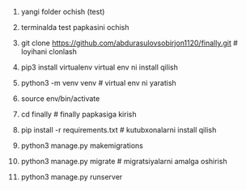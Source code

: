 1. yangi folder ochish (test)
2. terminalda test papkasini ochish
3. git  clone https://github.com/abdurasulovsobirjon1120/finally.git  # loyihani clonlash




4. pip3 install virtualenv virtual env ni install qilish
5. python3 -m venv venv # virtual env ni yaratish
6. source env/bin/activate




7. cd finally  # finally papkasiga kirish
8. pip install -r requirements.txt  # kutubxonalarni install qilish
9. python3 manage.py makemigrations
10. python3 manage.py migrate  # migratsiyalarni amalga oshirish
11. python3 manage.py runserver
